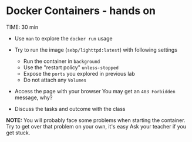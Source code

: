 # Docker Containers - hands on
TIME: 30 min

* Use `man` to explore the `docker run` usage
* Try to run the image (`sebp/lighttpd:latest`) with following settings
	* Run the container in `background`
	* Use the "restart policy" `unless-stopped`
	* Expose the `ports` you explored in previous lab
	* Do not attach any `Volumes`

* Access the page with your browser
	You may get an `403 Forbidden` message, why?

* Discuss the tasks and outcome with the class

**NOTE:** 
You will probably face some problems when starting the container.
Try to get over that problem on your own, it's easy
Ask your teacher if you get stuck.

<!--stackedit_data:
eyJoaXN0b3J5IjpbNjQ0Njc0MDY5LDIxMjg2NTA1MzgsMTIwMD
I5Nzk3XX0=
-->
